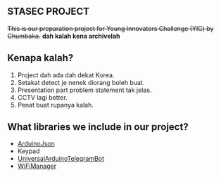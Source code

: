## STASEC PROJECT
~~This is our preparation project for Young Innovators Challenge (YIC) by Chumbaka.~~
**dah kalah kena archivelah**

## Kenapa kalah?
1. Project dah ada dah dekat Korea.
2. Setakat detect je nenek diorang boleh buat.
3. Presentation part problem statement tak jelas.
4. CCTV lagi better.
5. Penat buat rupanya kalah.
## What libraries we include in our project?

 - [ArduinoJson](https://github.com/bblanchon/ArduinoJson?utm_source=platformio&utm_medium=piohome)
 - Keypad
 - [UniversalArduinoTelegramBot](https://github.com/witnessmenow/Universal-Arduino-Telegram-Bot?utm_source=platformio&utm_medium=piohome)
 - [WiFiManager](https://github.com/tzapu/WiFiManager?utm_source=platformio&utm_medium=piohome)

